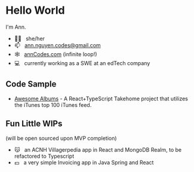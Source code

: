 # Hello World

I'm Ann. 
- 🙋‍♀️ &nbsp; she/her
- 📫 &nbsp; ann.nguyen.codes@gmail.com
- 🕸️ &nbsp; [annCodes.com](http://anncodes.com) (infinite loop!)
- 💻 &nbsp; currently working as a SWE at an edTech company

## Code Sample
- [Awesome Albums](https://github.com/ann-codes/takehome-awesome-albums/blob/main/README.md) - A React+TypeScript Takehome project that utilizes the iTunes top 100 iTunes feed. 

## Fun Little WIPs 
(will be open sourced upon MVP completion)
- 😽 &nbsp; an ACNH Villagerpedia app in React and MongoDB Realm, to be refactored to Typescript
- 💵 &nbsp; a very simple Invoicing app in Java Spring and React
 

